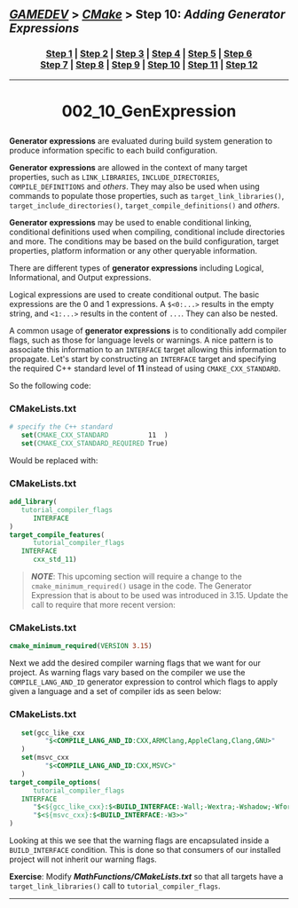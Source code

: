 ## [_GAMEDEV_][gamedev] > [_CMake_][CMake] > **Step 10**: *Adding Generator Expressions*

### <p align=center>[Step 1][stp1] | [Step 2][stp2] | [Step 3][stp3] | [Step 4][stp4] | [Step 5][stp5] | [Step 6][stp6] <br/> [Step 7][stp7] | [Step 8][stp8] | [Step 9][stp9] | [Step 10][stp10] | [Step 11][stp11] | [Step 12][stp12]  </p>

<!--
* [_GAMEDEV_][gamedev]
* [_CMAKE_][CMake]
* [Step 1][stp1]
* [Step 2][stp2]
* [Step 3][stp3]
* [Step 4][stp4]
* [Step 5][stp5]
* [Step 6][stp6]
* [Step 7][stp7]
* [Step 8][stp8]
* [Step 9][stp9]
* [Step 10][stp10]
* [Step 11][stp11]
* [Step 12][stp12]
-->

[gamedev]: ../../README.md
[CMake]:   ../README.md
[stp1]:    ../002_1_BasicStartingPoint/README.md
[stp2]:    ../002_2_AddingLibrary/README.md
[stp3]:    ../002_3_UsageReqForLib/README.md
[stp4]:    ../002_4_InstallAndTest/README.md
[stp5]:    ../002_5_SysIntrospection/README.md
[stp6]:    ../002_6_ComFileGen/README.md
[stp7]:    ../002_7_BuildInstall/README.md
[stp8]:    ../002_8_Dashboard/README.md
[stp9]:    ../002_9_StaticShared/README.md
[stp10]:   README.md
[stp11]:   ../002_11_ExportConfig/README.md
[stp12]:   ../002_12_PackDebRel/README.md

---
<!-- ---------------------------------- * Navigation * ---------------------------------- -->

# <p align = center><b>002_10_GenExpression</b></p>

**Generator expressions** are evaluated during build system generation to produce information specific to each build configuration.

**Generator expressions** are allowed in the context of many target properties, such as `LINK_LIBRARIES`, `INCLUDE_DIRECTORIES`, `COMPILE_DEFINITIONS` and *others*. They may also be used when using commands to populate those properties, such as `target_link_libraries()`, `target_include_directories()`, `target_compile_definitions()` and *others*.

**Generator expressions** may be used to enable conditional linking, conditional definitions used when compiling, conditional include directories and more. The conditions may be based on the build configuration, target properties, platform information or any other queryable information.

There are different types of **generator expressions** including Logical, Informational, and Output expressions.

Logical expressions are used to create conditional output. The basic expressions are the 0 and 1 expressions. A `$<0:...>` results in the empty string, and `<1:...>` results in the content of `...`. They can also be nested.

A common usage of **generator expressions** is to conditionally add compiler flags, such as those for language levels or warnings. A nice pattern is to associate this information to an `INTERFACE` target allowing this information to propagate. Let's start by constructing an `INTERFACE` target and specifying the required C++ standard level of **11** instead of using `CMAKE_CXX_STANDARD`.

So the following code:

### CMakeLists.txt

```cmake
# specify the C++ standard
   set(CMAKE_CXX_STANDARD          11  )
   set(CMAKE_CXX_STANDARD_REQUIRED True)
```

Would be replaced with:

### CMakeLists.txt

```cmake
add_library(
   tutorial_compiler_flags
      INTERFACE
)
target_compile_features(
      tutorial_compiler_flags
   INTERFACE
      cxx_std_11)
```

> ***NOTE***: This upcoming section will require a change to the `cmake_minimum_required()` usage in the code. The Generator Expression that is about to be used was introduced in 3.15. Update the call to require that more recent version:

### CMakeLists.txt

```cmake
cmake_minimum_required(VERSION 3.15)
```

Next we add the desired compiler warning flags that we want for our project. As warning flags vary based on the compiler we use the `COMPILE_LANG_AND_ID` generator expression to control which flags to apply given a language and a set of compiler ids as seen below:

### CMakeLists.txt

```cmake
   set(gcc_like_cxx
         "$<COMPILE_LANG_AND_ID:CXX,ARMClang,AppleClang,Clang,GNU>"
   )
   set(msvc_cxx
         "$<COMPILE_LANG_AND_ID:CXX,MSVC>"
   )
target_compile_options(
      tutorial_compiler_flags
   INTERFACE
      "$<${gcc_like_cxx}:$<BUILD_INTERFACE:-Wall;-Wextra;-Wshadow;-Wformat=2;-Wunused>>"
      "$<${msvc_cxx}:$<BUILD_INTERFACE:-W3>>"
)
```

Looking at this we see that the warning flags are encapsulated inside a `BUILD_INTERFACE` condition. This is done so that consumers of our installed project will not inherit our warning flags.

**Exercise**: Modify ***MathFunctions/CMakeLists.txt*** so that all targets have a `target_link_libraries()` call to `tutorial_compiler_flags`.

---